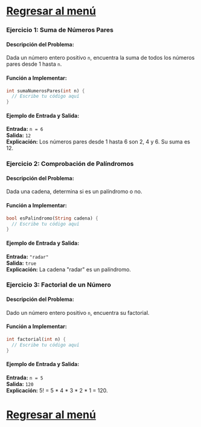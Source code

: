 # [Regresar al menú](https://github.com/proyecMariana/guswill_dart-flutter-main/tree/main)

### Ejercicio 1: Suma de Números Pares

#### Descripción del Problema:
Dada un número entero positivo `n`, encuentra la suma de todos los números pares desde 1 hasta `n`.

#### Función a Implementar:
```dart
int sumaNumerosPares(int n) {
  // Escribe tu código aquí
}
```

#### Ejemplo de Entrada y Salida:
**Entrada:** `n = 6`  
**Salida:** `12`  
**Explicación:** Los números pares desde 1 hasta 6 son 2, 4 y 6. Su suma es 12.

### Ejercicio 2: Comprobación de Palíndromos

#### Descripción del Problema:
Dada una cadena, determina si es un palíndromo o no.

#### Función a Implementar:
```dart
bool esPalindromo(String cadena) {
  // Escribe tu código aquí
}
```

#### Ejemplo de Entrada y Salida:
**Entrada:** `"radar"`  
**Salida:** `true`  
**Explicación:** La cadena "radar" es un palíndromo.

### Ejercicio 3: Factorial de un Número

#### Descripción del Problema:
Dado un número entero positivo `n`, encuentra su factorial.

#### Función a Implementar:
```dart
int factorial(int n) {
  // Escribe tu código aquí
}
```

#### Ejemplo de Entrada y Salida:
**Entrada:** `n = 5`  
**Salida:** `120`  
**Explicación:** 5! = 5 * 4 * 3 * 2 * 1 = 120.

# [Regresar al menú](https://github.com/proyecMariana/guswill_dart-flutter-main/tree/main)